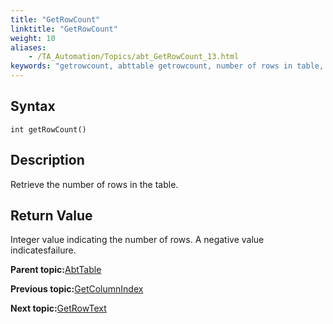 ```yaml
--- 
title: "GetRowCount"
linktitle: "GetRowCount"
weight: 10
aliases: 
    - /TA_Automation/Topics/abt_GetRowCount_13.html
keywords: "getrowcount, abttable getrowcount, number of rows in table, row count, how many rows in table"
---
```


## Syntax

`int getRowCount()`

## Description

Retrieve the number of rows in the table.

## Return Value

Integer value indicating the number of rows. A negative value indicatesfailure.

**Parent topic:**[AbtTable](/TA_Automation/Topics/abt_AbtTable.html)

**Previous topic:**[GetColumnIndex](/TA_Automation/Topics/abt_GetColumnIndex.html)

**Next topic:**[GetRowText](/TA_Automation/Topics/abt_GetRowText_13.html)

